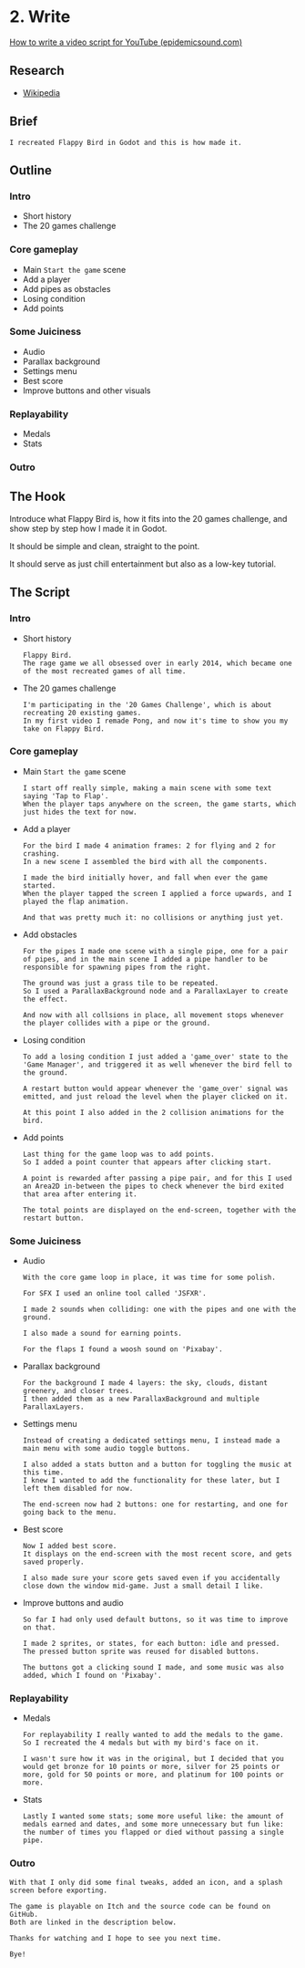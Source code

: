 # 2. Write

[How to write a video script for YouTube (epidemicsound.com)](https://www.epidemicsound.com/blog/how-to-write-a-video-script-for-youtube/)

## Research

- [Wikipedia](https://en.wikipedia.org/wiki/Flappy_Bird)

## Brief

```
I recreated Flappy Bird in Godot and this is how made it.
```

## Outline

### Intro

- Short history
- The 20 games challenge

### Core gameplay

- Main `Start the game` scene
- Add a player
- Add pipes as obstacles
- Losing condition
- Add points

### Some Juiciness

- Audio
- Parallax background
- Settings menu
- Best score
- Improve buttons and other visuals

### Replayability

- Medals
- Stats

### Outro

## The Hook

Introduce what Flappy Bird is, how it fits into the 20 games challenge, and show step by step how I made it in Godot.

It should be simple and clean, straight to the point.

It should serve as just chill entertainment but also as a low-key tutorial.

## The Script

### Intro

- Short history
  ```
  Flappy Bird.
  The rage game we all obsessed over in early 2014, which became one of the most recreated games of all time.
  ```
- The 20 games challenge
  ```
  I'm participating in the '20 Games Challenge', which is about recreating 20 existing games.
  In my first video I remade Pong, and now it's time to show you my take on Flappy Bird.
  ```

### Core gameplay

- Main `Start the game` scene
  ```
  I start off really simple, making a main scene with some text saying 'Tap to Flap'.
  When the player taps anywhere on the screen, the game starts, which just hides the text for now.
  ```
- Add a player
  ```
  For the bird I made 4 animation frames: 2 for flying and 2 for crashing.
  In a new scene I assembled the bird with all the components.

  I made the bird initially hover, and fall when ever the game started.
  When the player tapped the screen I applied a force upwards, and I played the flap animation.

  And that was pretty much it: no collisions or anything just yet.
  ```
- Add obstacles
  ```
  For the pipes I made one scene with a single pipe, one for a pair of pipes, and in the main scene I added a pipe handler to be responsible for spawning pipes from the right.
  
  The ground was just a grass tile to be repeated.
  So I used a ParallaxBackground node and a ParallaxLayer to create the effect.
  
  And now with all collsions in place, all movement stops whenever the player collides with a pipe or the ground.
  ```
- Losing condition
  ```
  To add a losing condition I just added a 'game_over' state to the 'Game Manager', and triggered it as well whenever the bird fell to the ground.
  
  A restart button would appear whenever the 'game_over' signal was emitted, and just reload the level when the player clicked on it.

  At this point I also added in the 2 collision animations for the bird.
  ```
- Add points
  ```
  Last thing for the game loop was to add points.
  So I added a point counter that appears after clicking start.

  A point is rewarded after passing a pipe pair, and for this I used an Area2D in-between the pipes to check whenever the bird exited that area after entering it.

  The total points are displayed on the end-screen, together with the restart button.
  ```

### Some Juiciness

- Audio
  ```
  With the core game loop in place, it was time for some polish.

  For SFX I used an online tool called 'JSFXR'.

  I made 2 sounds when colliding: one with the pipes and one with the ground.

  I also made a sound for earning points.
  
  For the flaps I found a woosh sound on 'Pixabay'.
  ```
- Parallax background
  ```
  For the background I made 4 layers: the sky, clouds, distant greenery, and closer trees.
  I then added them as a new ParallaxBackground and multiple ParallaxLayers. 
  ```
- Settings menu
  ```
  Instead of creating a dedicated settings menu, I instead made a main menu with some audio toggle buttons.

  I also added a stats button and a button for toggling the music at this time.
  I knew I wanted to add the functionality for these later, but I left them disabled for now.

  The end-screen now had 2 buttons: one for restarting, and one for going back to the menu.
  ```
- Best score
  ```
  Now I added best score.
  It displays on the end-screen with the most recent score, and gets saved properly.

  I also made sure your score gets saved even if you accidentally close down the window mid-game. Just a small detail I like.
  ```
- Improve buttons and audio
  ```
  So far I had only used default buttons, so it was time to improve on that.

  I made 2 sprites, or states, for each button: idle and pressed.
  The pressed button sprite was reused for disabled buttons.

  The buttons got a clicking sound I made, and some music was also added, which I found on 'Pixabay'.
  ```

### Replayability

- Medals
  ```
  For replayability I really wanted to add the medals to the game.
  So I recreated the 4 medals but with my bird's face on it.

  I wasn't sure how it was in the original, but I decided that you would get bronze for 10 points or more, silver for 25 points or more, gold for 50 points or more, and platinum for 100 points or more.
  ```
- Stats
  ```
  Lastly I wanted some stats; some more useful like: the amount of medals earned and dates, and some more unnecessary but fun like: the number of times you flapped or died without passing a single pipe.
  ```

### Outro

 ```
 With that I only did some final tweaks, added an icon, and a splash screen before exporting.

 The game is playable on Itch and the source code can be found on GitHub.
 Both are linked in the description below.

 Thanks for watching and I hope to see you next time.

 Bye!
 ```